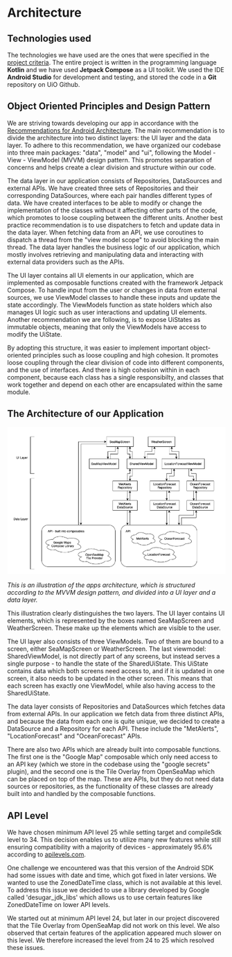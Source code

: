 # Architecture



## Technologies used

The technologies we have used are the ones that were specified in the [project criteria](https://www.uio.no/studier/emner/matnat/ifi/IN2000/v24/prosjektarbeid/produktkrav-in2000-v24.pdf). The entire project is written in the programming language **Kotlin** and we have used **Jetpack Compose** as a UI toolkit. We used the IDE **Android Studio** for development and testing, and stored the code in a **Git** repository on UiO Github.



## Object Oriented Principles and Design Pattern

We are striving towards developing our app in accordance with the [Recommendations for Android Architecture](https://developer.android.com/topic/architecture/recommendations). The main recommendation is to divide the architecture into two distinct layers: the UI layer and the data layer. To adhere to this recommendation, we have organized our codebase into three main packages: "data", "model" and "ui", following the Model - View - ViewModel (MVVM) design pattern. This promotes separation of concerns and helps create a clear division and structure within our code.

The data layer in our application consists of Repositories, DataSources and external APIs. We have created three sets of Repositories and their corresponding DataSources, where each pair handles different types of data.  We have created interfaces to be able to modify or change the implementation of the classes without it affecting other parts of the code, which promotes to loose coupling between the different units. Another best practice recommendation is to use dispatchers to fetch and update data in the data layer. When fetching data from an API, we use coroutines to dispatch a thread from the "view model scope" to avoid blocking the main thread. The data layer handles the business logic of our application, which mostly involves retrieving and manipulating data and interacting with external data providers such as the APIs.

The UI layer contains all UI elements in our application, which are implemented as composable functions created with the framework Jetpack Compose. To handle input from the user or changes in data from external sources, we use ViewModel classes to handle these inputs and update the state accordingly. The ViewModels function as state holders which also manages UI logic such as user interactions and updating UI elements. Another recommendation we are following, is to expose UiStates as immutable objects, meaning that only the ViewModels have access to modify the UiState.

By adopting this structure, it was easier to implement important object-oriented principles such as loose coupling and high cohesion. It promotes loose coupling through the clear division of code into different components, and the use of interfaces. And there is high cohesion within in each component, because each class has a single responsibilty, and classes that work together and depend on each other are encapsulated within the same module.



## The Architecture of our Application

![Architecture](https://github.com/Max1kwow/IN2000-Software-Engineering-med-prosjektarbeid/blob/main/app%20architecture.png)


*This is an illustration of the apps architecture, which is structured according to the MVVM design pattern, and divided into a UI layer and a data layer.*

This illustration clearly distinguishes the two layers. The UI layer contains UI elements, which is represented by the boxes named SeaMapScreen and WeatherScreen. These make up the elements which are visible to the user. 

The UI layer also consists of three ViewModels. Two of them are bound to a screen, either SeaMapScreen or WeatherScreen. The last viewmodel: SharedViewModel, is not directly part of any screens, but instead serves a single purpose - to handle the state of the SharedUiState. This UiState contains data which both screens need access to, and if it is updated in one screen, it also needs to be updated in the other screen. This means that each screen has exactly one ViewModel, while also having access to the SharedUiState.

The data layer consists of Repositories and DataSources which fetches data from external APIs. In our application we fetch data from three distinct APIs, and because the data from each one is quite unique, we decided to create a DataSource and a Repository for each API. These include the  "MetAlerts", "LocationForecast" and "OceanForecast" APIs.

There are also two APIs which are already built into composable functions. The first one is the "Google Map" composable which only need access to an API key (which we store in the codebase using the "google secrets" plugin), and the second one is the Tile Overlay from OpenSeaMap which can be placed on top of the map. These are APIs, but they do not need data sources or repositories, as the functionality of these classes are already built into and handled by the composable functions. 



## API Level

We have chosen minimum API level 25 while setting target and compileSdk level to 34. This decision enables us to utilize many new features while still ensuring compatibility with a majority of devices - approximately 95.6% according to [apilevels.com](https://apilevels.com). 

One challenge we encountered was that this version of the Android SDK had some issues with date and time, which got fixed in later versions. We wanted to use the ZonedDateTime class, which is not available at this level. To address this issue we decided to use a library developed by Google called 'desugar_jdk_libs' which allows us to use certain features like ZonedDateTime on lower API levels.

We started out at minimum API level 24, but later in our project discovered that the Tile Overlay from OpenSeaMap did not work on this level. We also observed that certain features of the application appeared much slower on this level. We therefore increased the level from 24 to 25 which resolved these issues.

